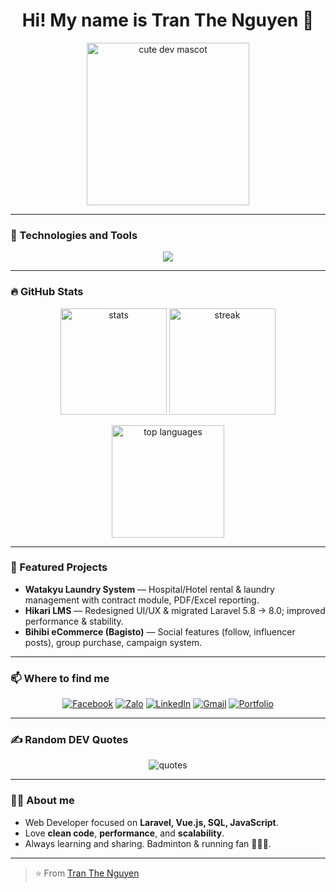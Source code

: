 <!-- Profile README for Tran The Nguyen -->
<!-- Replace YOUR_GITHUB_USERNAME and personal links below -->

<h1 align="center">Hi! My name is Tran The Nguyen 👋</h1>

<p align="center">
  <img src="https://media.giphy.com/media/v1.Y2lkPTc5MGI3NjExMzJlY2ViNGE0YzhlYjk3ZTA0NjhmM2I4Y2Y4ZWI2N2E0N2FlMWVhNSZjdD1n/l0MYt5jPR6QX5pnqM/giphy.gif" width="260" alt="cute dev mascot"/>
</p>

---

### 🧰 Technologies and Tools

<p align="center">
  <!-- skillicons: https://skillicons.dev/ -->
  <img src="https://skillicons.dev/icons?i=php,laravel,lumen,vue,nuxt,js,ts,html,css,bootstrap,tailwind,scss,git,mysql,sqlite,redis,nginx,docker,postman,figma&perline=10" />
</p>

---

### 🔥 GitHub Stats

<p align="center">
  <img height="170" src="https://github-readme-stats.vercel.app/api?username=YOUR_GITHUB_USERNAME&show_icons=true&rank_icon=github&theme=tokyonight" alt="stats"/>
  <img height="170" src="https://streak-stats.demolab.com?user=YOUR_GITHUB_USERNAME&theme=tokyonight&date_format=j%20M%5B%20Y%5D" alt="streak"/>
</p>

<p align="center">
  <img height="180" src="https://github-readme-stats.vercel.app/api/top-langs/?username=YOUR_GITHUB_USERNAME&layout=compact&langs_count=8&theme=tokyonight" alt="top languages"/>
</p>

---

### 📌 Featured Projects
- **Watakyu Laundry System** — Hospital/Hotel rental & laundry management with contract module, PDF/Excel reporting.
- **Hikari LMS** — Redesigned UI/UX & migrated Laravel 5.8 → 8.0; improved performance & stability.
- **Bihibi eCommerce (Bagisto)** — Social features (follow, influencer posts), group purchase, campaign system.

---

### 📫 Where to find me
<p align="center">
  <a href="https://facebook.com/your.profile"><img alt="Facebook" src="https://img.shields.io/badge/Facebook-1877F2?logo=facebook&logoColor=white"></a>
  <a href="https://zalo.me/your-id"><img alt="Zalo" src="https://img.shields.io/badge/Zalo-0068FF?logo=wechat&logoColor=white"></a>
  <a href="https://www.linkedin.com/in/your-profile"><img alt="LinkedIn" src="https://img.shields.io/badge/LinkedIn-0A66C2?logo=linkedin&logoColor=white"></a>
  <a href="mailto:t.thenguyen27@gmail.com"><img alt="Gmail" src="https://img.shields.io/badge/Gmail-D14836?logo=gmail&logoColor=white"></a>
  <a href="https://your-portfolio.com"><img alt="Portfolio" src="https://img.shields.io/badge/Portfolio-000?logo=vercel&logoColor=white"></a>
</p>

---

### ✍️ Random DEV Quotes
<p align="center">
  <img src="https://quotes-github-readme.vercel.app/api?type=horizontal&theme=tokyonight" alt="quotes"/>
</p>

---

### 👨‍💻 About me
- Web Developer focused on **Laravel, Vue.js, SQL, JavaScript**.
- Love **clean code**, **performance**, and **scalability**.
- Always learning and sharing. Badminton & running fan 🏸🏃‍♂️.

---

> ⭐️ From [Tran The Nguyen](https://github.com/YOUR_GITHUB_USERNAME)
